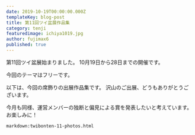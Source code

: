 ```yaml
---
date: 2019-10-19T00:00:00.000Z
templateKey: blog-post
title: 第11回ツイ盆展作品集
category: tenji
featuredimage: ichiya1019.jpg
author: fujimax6
published: true
---
```

第11回ツイ盆展始まりました。
10月19日から28日までの開催です。

今回のテーマはフリーです。

以下は、今回の席飾りの出展作品集です。
沢山のご出展、どうもありがとうございます。

今月も同様、運営メンバーの独断と偏見による賞を発表したいと考えています。
お楽しみに！

`markdown:twibonten-11-photos.html`
